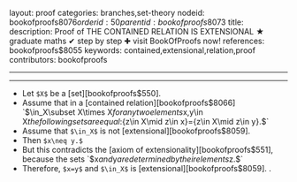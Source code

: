 layout: proof
categories: branches,set-theory
nodeid: bookofproofs$8076
orderid: 50
parentid: bookofproofs$8073
title: 
description:  Proof of THE CONTAINED RELATION IS EXTENSIONAL &#9733; graduate maths &#10004; step by step &#10010; visit BookOfProofs now!
references: bookofproofs$8055
keywords: contained,extensional,relation,proof
contributors: bookofproofs

---


---

* Let `$X$` be a [set][bookofproofs$550].
* Assume that in a [contained relation][bookofproofs$8066] `$\in_X\subset X\times X$` for any two elements `$x,y\in X$` the following sets are equal: `$\{z\in X\mid z\in x\}=\{z\in X\mid z\in y\}.$`
* Assume that `$\in_X$` is not [extensional][bookofproofs$8059].
* Then `$x\neq y.$`
* But this contradicts the [axiom of extensionality][bookofproofs$551], because the sets `$x$` and `$y$` are determined by their elements `$z.$`
* Therefore, `$x=y$` and `$\in_X$` is [extensional][bookofproofs$8059].
.